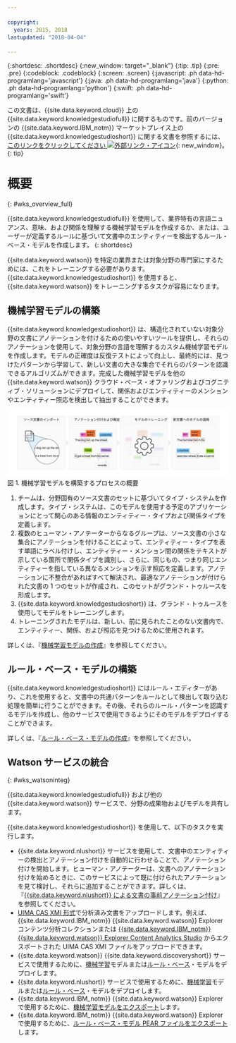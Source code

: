 ```yaml
---

copyright:
  years: 2015, 2018
lastupdated: "2018-04-04"

---
```


{:shortdesc: .shortdesc}
{:new_window: target="_blank"}
{:tip: .tip}
{:pre: .pre}
{:codeblock: .codeblock}
{:screen: .screen}
{:javascript: .ph data-hd-programlang='javascript'}
{:java: .ph data-hd-programlang='java'}
{:python: .ph data-hd-programlang='python'}
{:swift: .ph data-hd-programlang='swift'}

この文書は、{{site.data.keyword.cloud}} 上の {{site.data.keyword.knowledgestudiofull}} に関するものです。前のバージョンの {{site.data.keyword.IBM_notm}} マーケットプレイス上の {{site.data.keyword.knowledgestudioshort}} に関する文書を参照するには、[このリンクをクリックしてください ![外部リンク・アイコン](../../icons/launch-glyph.svg "外部リンク・アイコン")](https://console.bluemix.net/docs/services/knowledge-studio/index.html){: new_window}。
{: tip}

# 概要
{: #wks_overview_full}

{{site.data.keyword.knowledgestudiofull}} を使用して、業界特有の言語ニュアンス、意味、および関係を理解する機械学習モデルを作成するか、または、ユーザーが定義するルールに基づいて文書中のエンティティーを検出するルール・ベース・モデルを作成します。
{: shortdesc}

{{site.data.keyword.watson}} を特定の業界または対象分野の専門家にするためには、これをトレーニングする必要があります。{{site.data.keyword.knowledgestudioshort}} を使用すると、{{site.data.keyword.watson}} をトレーニングするタスクが容易になります。

## 機械学習モデルの構築

{{site.data.keyword.knowledgestudioshort}} は、構造化されていない対象分野の文書にアノテーションを付けるための使いやすいツールを提供し、それらのアノテーションを使用して、対象分野の言語を理解するカスタム機械学習モデルを作成します。モデルの正確度は反復テストによって向上し、最終的には、見つけたパターンから学習して、新しい文書の大きな集合でそれらのパターンを認識できるアルゴリズムができます。完成した機械学習モデルを他の {{site.data.keyword.watson}} クラウド・ベース・オファリングおよびコグニティブ・ソリューションにデプロイして、関係およびエンティティーのメンションやエンティティー照応を検出して抽出することができます。

![機械学習モデルを構築するプロセスの概要](images/wks-ovw-anno.svg "新しい文書でエンティティーおよび関係を検出できる機械学習モデルの構築のプロセスを示しています。") 図 1. 機械学習モデルを構築するプロセスの概要

1. チームは、分野固有のソース文書のセットに基づいてタイプ・システムを作成します。タイプ・システムは、このモデルを使用する予定のアプリケーションにとって関心のある情報のエンティティー・タイプおよび関係タイプを定義します。
1. 複数のヒューマン・アノテーターからなるグループは、ソース文書の小さな集合にアノテーションを付けることによって、エンティティー・タイプを表す単語にラベル付けし、エンティティー・メンション間の関係をテキストが示している箇所で関係タイプを識別し、さらに、同じもの、つまり同じエンティティーを指している異なるメンションを示す照応を定義します。アノテーションに不整合があればすべて解決され、最適なアノテーションが付けられた文書の 1 つのセットが作成され、このセットがグランド・トゥルースを形成します。
1. {{site.data.keyword.knowledgestudioshort}} は、グランド・トゥルースを使用してモデルをトレーニングします。
1. トレーニングされたモデルは、新しい、前に見られたことのない文書内で、エンティティー、関係、および照応を見つけるために使用されます。

詳しくは、『[機械学習モデルの作成](/docs/services/watson-knowledge-studio/ml-annotator.html)』を参照してください。

## ルール・ベース・モデルの構築

{{site.data.keyword.knowledgestudioshort}} にはルール・エディターがあり、これを使用すると、文書中の共通パターンをルールとして検出して取り込む処理を簡単に行うことができます。その後、それらのルール・パターンを認識するモデルを作成し、他のサービスで使用できるようにそのモデルをデプロイすることができます。

詳しくは、『[ルール・ベース・モデルの作成](/docs/services/watson-knowledge-studio/rule-annotator.html)』を参照してください。

## Watson サービスの統合
{: #wks_watsoninteg}

{{site.data.keyword.knowledgestudiofull}} および他の {{site.data.keyword.watson}} サービスで、分野の成果物およびモデルを共有します。

{{site.data.keyword.knowledgestudioshort}} を使用して、以下のタスクを実行します。

- {{site.data.keyword.nlushort}} サービスを使用して、文書中のエンティティーの検出とアノテーション付けを自動的に行わせることで、アノテーション付けを開始します。ヒューマン・アノテーターは、文書へのアノテーション付けを始めるときに、このサービスによって既に付けられたアノテーションを見て検討し、それらに追加することができます。詳しくは、『[{{site.data.keyword.nlushort}} による文書の事前アノテーション付け](/docs/services/watson-knowledge-studio/preannotation.html#wks_preannotnlu)』を参照してください。
- [UIMA CAS XMI 形式](/docs/services/watson-knowledge-studio/preannotation.html#wks_uimaweximport)で分析済み文書をアップロードします。例えば、{{site.data.keyword.IBM_notm}} {{site.data.keyword.watson}} Explorer コンテンツ分析コレクションまたは [{{site.data.keyword.IBM_notm}} {{site.data.keyword.watson}} Explorer Content Analytics Studio](/docs/services/watson-knowledge-studio/preannotation.html#wks_uimawexstudio) からエクスポートされた UIMA CAS XMI ファイルをアップロードできます。
- {{site.data.keyword.watson}} {{site.data.keyword.discoveryshort}} サービスで使用するために、[機械学習](/docs/services/watson-knowledge-studio/publish-ml.html#wks_madiscovery)モデルまたは[ルール・ベース](/docs/services/watson-knowledge-studio/rule-annotator-model-use.html#wks_rule_discovery)・モデルをデプロイします。
- {{site.data.keyword.nlushort}} サービスで使用するために、[機械学習](/docs/services/watson-knowledge-studio/publish-ml.html#wks_manlu)モデルまたは[ルール・ベース](/docs/services/watson-knowledge-studio/rule-annotator-model-use.html#wks_rule_nlu)・モデルをデプロイします。
- {{site.data.keyword.IBM_notm}} {{site.data.keyword.watson}} Explorer で使用するために、[機械学習モデルをエクスポート](/docs/services/watson-knowledge-studio/publish-ml.html#wks_maexport)します。
- {{site.data.keyword.IBM_notm}} {{site.data.keyword.watson}} Explorer で使用するために、[ルール・ベース・モデル PEAR ファイルをエクスポート](/docs/services/watson-knowledge-studio/rule-annotator-model-use.html#wks_rule_export)します。
